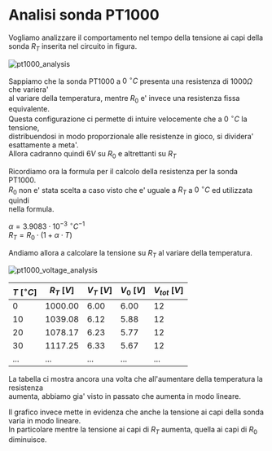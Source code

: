 # Analisi sonda PT1000  

Vogliamo analizzare il comportamento nel tempo della tensione ai capi della sonda $R_T$
inserita nel circuito in figura.  

![pt1000_analysis](https://user-images.githubusercontent.com/7195133/209002258-d3ef6fed-37df-4496-9501-36d8cddda3b0.jpg)  

Sappiamo che la sonda PT1000 a $0\ ^\circ C$ presenta una resistenza di $1000\Omega$ che variera'  
al variare della temperatura, mentre $R_0$ e' invece una resistenza fissa equivalente.  
Questa configurazione ci permette di intuire velocemente che a $0\ ^\circ C$ la tensione,  
distribuendosi in modo proporzionale alle resistenze in gioco, si dividera' esattamente a meta'.  
Allora cadranno quindi $6V$ su $R_0$ e altrettanti su $R_T$  

Ricordiamo ora la formula per il calcolo della resistenza per la sonda PT1000.  
$R_0$ non e' stata scelta a caso visto che e' uguale a $R_T$ a $0\ ^\circ C$ ed utilizzata quindi  
nella formula.

$\alpha = 3.9083 \cdot 10^{-3}\ ^\circ C^{-1}$  
$R_T = R_0 \cdot (1 + \alpha \cdot T)$  

Andiamo allora a calcolare la tensione su $R_T$ al variare della temperatura.  

![pt1000_voltage_analysis](https://user-images.githubusercontent.com/7195133/209012852-bb43e0db-b781-4cbe-be7f-c10299fe20e0.jpg)  

| $T\ [^\circ C]$ | $R_T\ [V]$ | $V_T\ [V]$ | $V_0\ [V]$ | $V_{tot}\ [V]$ |
| --------------- | ---------- | ---------- | ---------- | -------------- |
| $0$             | $1000.00$  | $6.00$     | $6.00$     | $12$           |
| $10$            | $1039.08$  | $6.12$     | $5.88$     | $12$           |
| $20$            | $1078.17$  | $6.23$     | $5.77$     | $12$           |
| $30$            | $1117.25$  | $6.33$     | $5.67$     | $12$           |
| $...$           | $...$      | $...$      | $...$      | $...$          |


La tabella ci mostra ancora una volta che all'aumentare della temperatura la resistenza  
aumenta, abbiamo gia' visto in passato che aumenta in modo lineare.  

Il grafico invece mette in evidenza che anche la tensione ai capi della sonda varia in modo lineare.  
In particolare mentre la tensione ai capi di $R_T$ aumenta, quella ai capi di $R_0$ diminuisce.  



